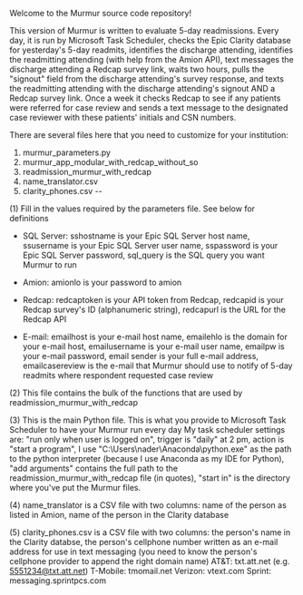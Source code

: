 Welcome to the Murmur source code repository! 

This version of Murmur is written to evaluate 5-day readmissions. Every day, it is run by Microsoft Task Scheduler, checks the Epic Clarity database for yesterday's 5-day readmits, identifies the discharge attending, identifies the readmitting attending (with help from the Amion API), text messages the discharge attending a Redcap survey link, waits two hours, pulls the "signout" field from the discharge attending's survey response, and texts the readmitting attending with the discharge attending's signout AND a Redcap survey link. Once a week it checks Redcap to see if any patients were referred for case review and sends a text message to the designated case reviewer with these patients' initials and CSN numbers.

There are several files here that you need to customize for your institution:
1) murmur_parameters.py
2) murmur_app_modular_with_redcap_without_so
3) readmission_murmur_with_redcap
4) name_translator.csv
5) clarity_phones.csv
--

(1) Fill in the values required by the parameters file. See below for definitions
- SQL Server: 
sshostname is your Epic SQL Server host name, 
ssusername is your Epic SQL Server user name, 
sspassword is your Epic SQL Server password, 
sql_query is the SQL query you want Murmur to run

- Amion: 
amionlo is your password to amion

- Redcap:
redcaptoken is your API token from Redcap, 
redcapid is your Redcap survey's ID (alphanumeric string), 
redcapurl is the URL for the Redcap API

- E-mail: 
emailhost is your e-mail host name, 
emailehlo is the domain for your e-mail host, 
emailusername is your e-mail user name, 
emailpw is your e-mail password, 
email sender is your full e-mail address, 
emailcasereview is the e-mail that Murmur should use to notify of 5-day readmits where respondent requested case review

(2) This file contains the bulk of the functions that are used by readmission_murmur_with_redcap

(3) This is the main Python file. This is what you provide to Microsoft Task Scheduler to have your Murmur run every day
My task scheduler settings are: "run only when user is logged on", trigger is "daily" at 2 pm, action is "start a program", I use "C:\Users\nader\Anaconda\python.exe" as the path to the python interpreter (because I use Anaconda as my IDE for Python), "add arguments" contains the full path to the readmission_murmur_with_redcap file (in quotes), "start in" is the directory where you've put the Murmur files.

(4) name_translator is a CSV file with two columns: name of the person as listed in Amion, name of the person in the Clarity database

(5) clarity_phones.csv is a CSV file with two columns: the person's name in the Clarity databse, the person's cellphone number written as an e-mail address for use in text messaging (you need to know the person's cellphone provider to append the right domain name)
AT&T: txt.att.net (e.g. 5551234@txt.att.net)
T-Mobile: tmomail.net
Verizon: vtext.com
Sprint: messaging.sprintpcs.com
